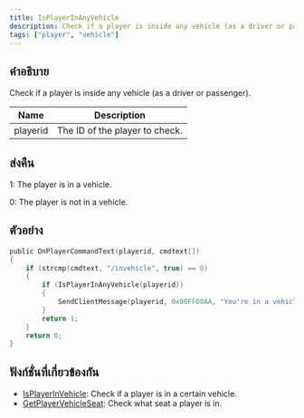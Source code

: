```yaml
---
title: IsPlayerInAnyVehicle
description: Check if a player is inside any vehicle (as a driver or passenger).
tags: ["player", "vehicle"]
---
```


## คำอธิบาย

Check if a player is inside any vehicle (as a driver or passenger).

| Name     | Description                    |
| -------- | ------------------------------ |
| playerid | The ID of the player to check. |

## ส่งคืน

1: The player is in a vehicle.

0: The player is not in a vehicle.

## ตัวอย่าง

```c
public OnPlayerCommandText(playerid, cmdtext[])
{
    if (strcmp(cmdtext, "/invehicle", true) == 0)
    {
        if (IsPlayerInAnyVehicle(playerid))
        {
            SendClientMessage(playerid, 0x00FF00AA, "You're in a vehicle.");
        }
        return 1;
    }
    return 0;
}
```

## ฟังก์ชั่นที่เกี่ยวข้องกัน

- [IsPlayerInVehicle](../../scripting/functions/IsPlayerInVehicle.md): Check if a player is in a certain vehicle.
- [GetPlayerVehicleSeat](../../scripting/functions/GetPlayerVehicleSeat.md): Check what seat a player is in.

